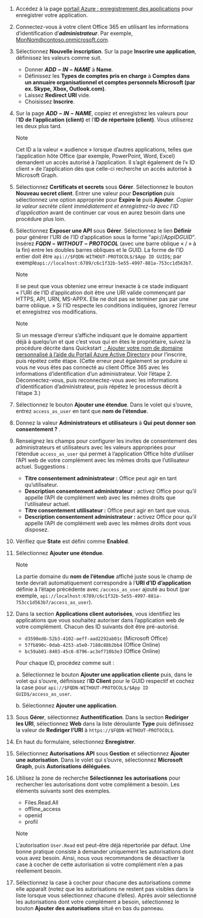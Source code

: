 

1. Accédez à la page [portail Azure : enregistrement des applications](https://go.microsoft.com/fwlink/?linkid=2083908) pour enregistrer votre application.

1. Connectez-vous à votre client Office 365 en utilisant les informations d’identification d’***administrateur***. Par exemple, MonNom@contoso.onmicrosoft.com.

1. Sélectionnez **Nouvelle inscription**. Sur la page **Inscrire une application**, définissez les valeurs comme suit.

    * Donner **$ADD-IN-NAME$** à **Name**.
    * Définissez les **Types de comptes pris en charge** à **Comptes dans un annuaire organisationnel et comptes personnels Microsoft (par ex. Skype, Xbox, Outlook.com)**.
    * Laissez **Redirect URI** vide.
    * Choisissez **Inscrire**.

1. Sur la page **$ADD-IN-NAME$**, copiez et enregistrez les valeurs pour l’**ID de l’application (client)** et l’**ID de répertoire (client)**. Vous utiliserez les deux plus tard.

    > [!NOTE]
    > Cet ID a la valeur « audience » lorsque d’autres applications, telles que l’application hôte Office (par exemple, PowerPoint, Word, Excel) demandent un accès autorisé à l’application. Il s’agit également de l’« ID client » de l’application dès que celle-ci recherche un accès autorisé à Microsoft Graph.

1. Sélectionnez **Certificats et secrets** sous **Gérer**. Sélectionnez le bouton **Nouveau secret client**. Entrer une valeur pour **Description** puis sélectionnez une option appropriée pour **Expire le** puis **Ajouter**. *Copier la valeur secrète client immédiatement et enregistrez-la avec l’ID d’application* avant de continuer car vous en aurez besoin dans une procédure plus loin.

1. Sélectionnez **Exposer une API** sous **Gérer**. Sélectionnez le lien **Définir** pour générer l’URI de l’ID d’application sous la forme "api://$App ID GUID$". Insérez **$FQDN-WITHOUT-PROTOCOL$** (avec une barre oblique « / » à la fin) entre les doubles barres obliques et le GUID. La forme de l’ID entier doit être `api://$FQDN-WITHOUT-PROTOCOL$/$App ID GUID$`; par exemple`api://localhost:6789/c6c1f32b-5e55-4997-881a-753cc1d563b7`.

    > [!NOTE]
    > Il se peut que vous obteniez une erreur inexacte à ce stade indiquant « l’URI de l’ID d’application doit être une URI valide commençant par HTTPS, API, URN, MS-APPX. Elle ne doit pas se terminer pas par une barre oblique. » Si l’ID respecte les conditions indiquées, ignorez l’erreur et enregistrez vos modifications.

    > [!NOTE]
    > Si un message d’erreur s’affiche indiquant que le domaine appartient déjà à quelqu’un et que c’est vous qui en êtes le propriétaire, suivez la procédure décrite dans Quickstart [ : Ajouter votre nom de domaine personnalisé à l’aide du Portail Azure Active Directory](/azure/active-directory/add-custom-domain) pour l’inscrire, puis répétez cette étape. (Cette erreur peut également se produire si vous ne vous êtes pas connecté au client Office 365 avec les informations d’identification d’un administrateur. Voir l’étape 2. Déconnectez-vous, puis reconnectez-vous avec les informations d’identification d’administrateur, puis répétez le processus décrit à l’étape 3.)

1. Sélectionnez le bouton **Ajouter une étendue**. Dans le volet qui s’ouvre, entrez `access_as_user` en tant que **nom de l’étendue**.

1. Donnez la valeur **Administrateurs et utilisateurs** à **Qui peut donner son consentement ?** .

1. Renseignez les champs pour configurer les invites de consentement des administrateurs et utilisateurs avec les valeurs appropriées pour l’étendue `access_as_user` qui permet à l’application Office hôte d’utiliser l’API web de votre complément avec les mêmes droits que l’utilisateur actuel. Suggestions :

    - **Titre consentement administrateur :** Office peut agir en tant qu’utilisateur.
    - **Description consentement administrateur :** activez Office pour qu’il appelle l’API de complément web avec les mêmes droits que l’utilisateur actuel.
    - **Titre consentement utilisateur :** Office peut agir en tant que vous.
    - **Description consentement administrateur :** activez Office pour qu’il appelle l’API de complément web avec les mêmes droits dont vous disposez.

1. Vérifiez que **State** est défini comme **Enabled**.

1. Sélectionnez **Ajouter une étendue**.

    > [!NOTE]
    > La partie domaine du **nom de l’étendue** affiché juste sous le champ de texte devrait automatiquement correspondre à l’**URI d’ID d’application** définie à l’étape précédente avec `/access_as_user` ajouté au bout (par exemple, `api://localhost:6789/c6c1f32b-5e55-4997-881a-753cc1d563b7/access_as_user`).

1. Dans la section **Applications client autorisées**, vous identifiez les applications que vous souhaitez autoriser dans l’application web de votre complément. Chacun des ID suivants doit être pré-autorisé.
  
    * `d3590ed6-52b3-4102-aeff-aad2292ab01c` (Microsoft Office)
    * `57fb890c-0dab-4253-a5e0-7188c88b2bb4` (Office Online)
    * `bc59ab01-8403-45c6-8796-ac3ef710b3e3` (Office Online)

    Pour chaque ID, procédez comme suit :

      a. Sélectionnez le bouton **Ajouter une application cliente** puis, dans le volet qui s’ouvre, définissez l’**ID Client** pour le GUID respectif et cochez la case pour `api://$FQDN-WITHOUT-PROTOCOL$/$App ID GUID$/access_as_user`.

      b. Sélectionnez **Ajouter une application**.

1. Sous **Gérer**, sélectionnez **Authentification**. Dans la section **Rediriger les URI**, sélectionnez **Web** dans la liste déroulante **Type** puis définissez la valeur de **Rediriger l’URI** à `https://$FQDN-WITHOUT-PROTOCOL$`.

1. En haut du formulaire, sélectionnez **Enregistrer**.

1. Sélectionnez **Autorisations API** sous **Gestion** et sélectionnez **Ajouter une autorisation**. Dans le volet qui s’ouvre, sélectionnez **Microsoft Graph**, puis **Autorisations déléguées**.

1. Utilisez la zone de recherche **Sélectionnez les autorisations** pour rechercher les autorisations dont votre complément a besoin. Les éléments suivants sont des exemples.

    * Files.Read.All
    * offline_access
    * openid
    * profil

    > [!NOTE]
    > L’autorisation `User.Read` est peut-être déjà répertoriée par défaut. Une bonne pratique consiste à demander uniquement les autorisations dont vous avez besoin. Ainsi, nous vous recommandons de désactiver la case à cocher de cette autorisation si votre complément n’en a pas réellement besoin.

1. Sélectionnez la case à cocher pour chacune des autorisations comme elle apparaît (notez que les autorisations ne restent pas visibles dans la liste lorsque vous sélectionnez chacune d’elles). Après avoir sélectionné les autorisations dont votre complément a besoin, sélectionnez le bouton **Ajouter des autorisations** situé en bas du panneau.

